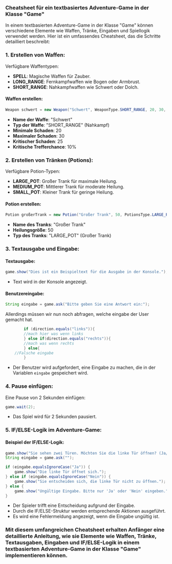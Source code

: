 ### Cheatsheet für ein textbasiertes Adventure-Game in der Klasse "Game"

In einem textbasierten Adventure-Game in der Klasse "Game" können verschiedene Elemente wie Waffen, Tränke, Eingaben und Spiellogik verwendet werden. Hier ist ein umfassendes Cheatsheet, das die Schritte detailliert beschreibt:

### 1. Erstellen von Waffen:

Verfügbare Waffentypen:
- **SPELL**: Magische Waffen für Zauber.
- **LONG_RANGE**: Fernkampfwaffen wie Bogen oder Armbrust.
- **SHORT_RANGE**: Nahkampfwaffen wie Schwert oder Dolch.

#### Waffen erstellen:
```java
Weapon schwert = new Weapon("Schwert", WeaponType.SHORT_RANGE, 20, 30, 25, 0.1);
```

- **Name der Waffe**: "Schwert"
- **Typ der Waffe**: "SHORT_RANGE" (Nahkampf)
- **Minimale Schaden**: 20
- **Maximaler Schaden**: 30
- **Kritischer Schaden**: 25
- **Kritische Trefferchance**: 10%

### 2. Erstellen von Tränken (Potions):

Verfügbare Potion-Typen:
- **LARGE_POT**: Großer Trank für maximale Heilung.
- **MEDIUM_POT**: Mittlerer Trank für moderate Heilung.
- **SMALL_POT**: Kleiner Trank für geringe Heilung.

#### Potion erstellen:
```java
Potion großerTrank = new Potion("Großer Trank", 50, PotionsType.LARGE_POT);
```

- **Name des Tranks**: "Großer Trank"
- **Heilungsgröße**: 50
- **Typ des Tranks**: "LARGE_POT" (Großer Trank)

### 3. Textausgabe und Eingabe:

#### Textausgabe:
```java
game.show("Dies ist ein Beispieltext für die Ausgabe in der Konsole.");
```

- Text wird in der Konsole angezeigt.


#### Benutzereingabe:
```java
String eingabe = game.ask("Bitte geben Sie eine Antwort ein:");
```
Allerdings müssen wir nun noch abfragen, welche eingabe der User gemacht hat.
```java
        if (direction.equals("links")){
        //mach hier was wenn links
        } else if(direction.equals("rechts")){
        //mach was wenn rechts
        } else{
    //Falsche eingabe
        }
```


- Der Benutzer wird aufgefordert, eine Eingabe zu machen, die in der Variablen `eingabe` gespeichert wird.

### 4. Pause einfügen:

Eine Pause von 2 Sekunden einfügen:
```java
game.wait(2);
```

- Das Spiel wird für 2 Sekunden pausiert.

### 5. IF/ELSE-Logik im Adventure-Game:

#### Beispiel der IF/ELSE-Logik:
```java
game.show("Sie sehen zwei Türen. Möchten Sie die linke Tür öffnen? (Ja/Nein)");
String eingabe = game.ask("");

if (eingabe.equalsIgnoreCase("Ja")) {
    game.show("Die linke Tür öffnet sich.");
} else if (eingabe.equalsIgnoreCase("Nein")) {
    game.show("Sie entscheiden sich, die linke Tür nicht zu öffnen.");
} else {
    game.show("Ungültige Eingabe. Bitte nur 'Ja' oder 'Nein' eingeben.");
}
```

- Der Spieler trifft eine Entscheidung aufgrund der Eingabe.
- Durch die IF/ELSE-Struktur werden entsprechende Aktionen ausgeführt.
- Es wird eine Fehlermeldung angezeigt, wenn die Eingabe ungültig ist.

### Mit diesem umfangreichen Cheatsheet erhalten Anfänger eine detaillierte Anleitung, wie sie Elemente wie Waffen, Tränke, Textausgaben, Eingaben und IF/ELSE-Logik in einem textbasierten Adventure-Game in der Klasse "Game" implementieren können.